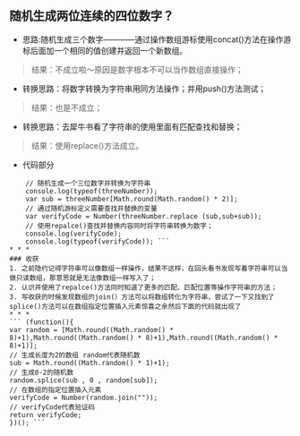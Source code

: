 ## 随机生成两位连续的四位数字？

* 思路:随机生成三个数字————通过操作数组游标使用concat()方法在操作游标后面加一个相同的值创建并返回一个新数组。
> 结果：不成立啦～原因是数字根本不可以当作数组直接操作； 
* 转换思路：将数字转换为字符串用同方法操作；并用push()方法测试；
> 结果：也是不成立；
* 转换思路：去犀牛书看了字符串的使用里面有匹配查找和替换；
> 结果：使用replace()方法成立。
* 代码部分
``` 	var threeNumber = String(Math.round((Math.random() * 899)+100));
	// 随机生成一个三位数字并转换为字符串
	console.log(typeof(threeNumber));
	var sub = threeNumber[Math.round(Math.random() * 2)];
	// 通过随机游标定义需要查找并替换的变量
	var verifyCode = Number(threeNumber.replace (sub,sub+sub));
	// 使用repalce()查找并替换内容同时将字符串转换为数字；
	console.log(verifyCode);
	console.log(typeof(verifyCode)); ```
* * *
### 收获
1. 之前隐约记得字符串可以像数组一样操作，结果不这样，在回头看书发现写着字符串可以当做只读数组，那意思就是无法像数组一样写入了；
2. 认识并使用了repalce()方法同时知道了更多的匹配、匹配位置等操作字符串的方法；
3. 写收获的时候发现数组的join(）方法可以将数组转化为字符串，尝试了一下又找到了splice()方法可以在数组指定位置插入元素惊喜之余然后下面的代码就出现了
* * *
``` (function(){
var random = [Math.round((Math.random() * 8)+1),Math.round((Math.random() * 8)+1),Math.round((Math.random() * 8)+1)];
// 生成长度为2的数组 random代表随机数
sub = Math.round((Math.random() * 1)+1);
// 生成0-2的随机数
random.splice(sub , 0 , random[sub]);
// 在数组的指定位置插入元素
verifyCode = Number(random.join(""));
// verifyCode代表验证码
return verifyCode;
})(); ```

